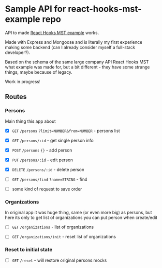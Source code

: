 # Sample API for react-hooks-mst-example repo

API to made [React Hooks MST example](https://github.com/random1911/react-hooks-mst-example) works.

Made with Express and Mongoose and is literally my first experience making some backend (can I already consider myself a full-stack developer?).

Based on the schema of the same large company API React Hooks MST what example was made for, but a bit different - they have some strange things, maybe because of legacy.

Work in progress!

## Routes

### Persons

Main thing this app about

- [x] `GET` `/persons` `?limit=NUMBER&from=NUMBER` - persons list

- [x] `GET` `/persons/:id` - get single person info

- [x] `POST` `/persons` `{}` - add person

- [x] `PUT` `/persons/:id` - edit person

- [x] `DELETE` `/persons/:id` - delete person

- [ ] `GET` `/persons/find` `?name=STRING` - find

- [ ] some kind of request to save order

### Organizations

In original app it was huge thing, same (or even more big) as persons, but here its only to get list of organizations you can put person when create/edit

- [ ] `GET` `/organizations` - list of organizations

- [ ] `GET` `/organizations/init` - reset list of organizations

### Reset to initial state

- [ ] `GET` `/reset` - will restore original persons mocks
